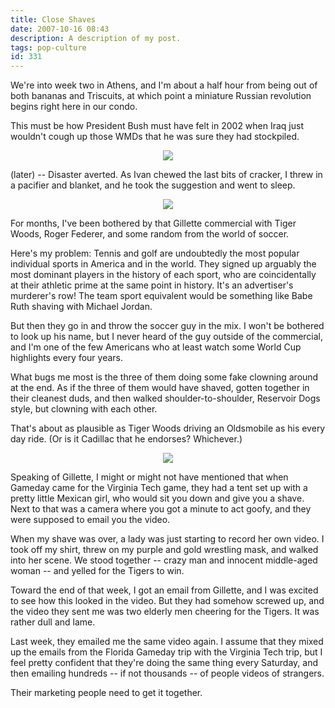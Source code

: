 ```yaml
---
title: Close Shaves
date: 2007-10-16 08:43
description: A description of my post.
tags: pop-culture
id: 331
---
```

We're into week two in Athens, and I'm about a half hour from being out of both bananas and Triscuits, at which point a miniature Russian revolution begins right here in our condo.  

This must be how President Bush must have felt in 2002 when Iraq just wouldn't cough up those WMDs that he was sure they had stockpiled.

<center><img src="/img/greenline.gif"></center>

(later) -- Disaster averted.  As Ivan chewed the last bits of cracker, I threw in a pacifier and blanket, and he took the suggestion and went to sleep.

<center><img src="/img/greenline.gif"></center>

For months, I've been bothered by that Gillette commercial with Tiger Woods, Roger Federer, and some random from the world of soccer.  

Here's my problem:  Tennis and golf are undoubtedly the most popular individual sports in America and in the world.  They signed up arguably the most dominant players in the history of each sport, who are coincidentally at their athletic prime at the same point in history.  It's an advertiser's murderer's row!  The team sport equivalent would be something like Babe Ruth shaving with Michael Jordan.

But then they go in and throw the soccer guy in the mix.  I won't be bothered to look up his name, but I never heard of the guy outside of the commercial, and I'm one of the few Americans who at least watch some World Cup highlights every four years.

What bugs me most is the three of them doing some fake clowning around at the end.  As if the three of them would have shaved, gotten together in their cleanest duds, and then walked shoulder-to-shoulder, Reservoir Dogs style, but clowning with each other.

That's about as plausible as Tiger Woods driving an Oldsmobile as his every day ride.  (Or is it Cadillac that he endorses?  Whichever.)

<center><img src="/img/greenline.gif"></center>

Speaking of Gillette, I might or might not have mentioned that when Gameday came for the Virginia Tech game, they had a tent set up with a pretty little Mexican girl, who would sit you down and give you a shave.  Next to that was a camera where you got a minute to act goofy, and they were supposed to email you the video.

When my shave was over, a lady was just starting to record her own video.  I took off my shirt, threw on my purple and gold wrestling mask, and walked into her scene.  We stood together -- crazy man and innocent middle-aged woman -- and yelled for the Tigers to win.

Toward the end of that week, I got an email from Gillette, and I was excited to see how this looked in the video.  But they had somehow screwed up, and the video they sent me was two elderly men cheering for the Tigers.  It was rather dull and lame.

Last week, they emailed me the same video again.  I assume that they mixed up the emails from the Florida Gameday trip with the Virginia Tech trip, but I feel pretty confident that they're doing the same thing every Saturday, and then emailing hundreds -- if not thousands -- of people videos of strangers.

Their marketing people need to get it together.